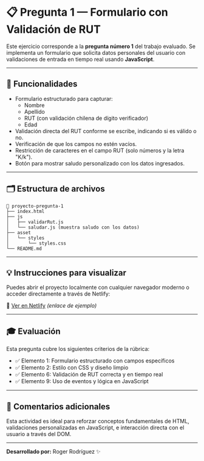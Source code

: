 # 📋 Pregunta 1 — Formulario con Validación de RUT

Este ejercicio corresponde a la **pregunta número 1** del trabajo evaluado. Se implementa un formulario que solicita datos personales del usuario con validaciones de entrada en tiempo real usando **JavaScript**.

---

## 🧩 Funcionalidades

- Formulario estructurado para capturar:
  - Nombre
  - Apellido
  - RUT (con validación chilena de dígito verificador)
  - Edad
- Validación directa del RUT conforme se escribe, indicando si es válido o no.
- Verificación de que los campos no estén vacíos.
- Restricción de caracteres en el campo RUT (solo números y la letra "K/k").
- Botón para mostrar saludo personalizado con los datos ingresados.

---

## 🗂️ Estructura de archivos

```
📁 proyecto-pregunta-1
├── index.html
├── js
│   ├── validarRut.js
│   └── saludar.js (muestra saludo con los datos)
├── asset
│   └── styles
│       └── styles.css
└── README.md
```

---

## 💡 Instrucciones para visualizar

Puedes abrir el proyecto localmente con cualquier navegador moderno o acceder directamente a través de Netlify:

🔗 [Ver en Netlify](https://taller-aplicaciones-pregunta-1.netlify.app/) *(enlace de ejemplo)*

---

## 🎓 Evaluación

Esta pregunta cubre los siguientes criterios de la rúbrica:

- ✅ Elemento 1: Formulario estructurado con campos específicos
- ✅ Elemento 2: Estilo con CSS y diseño limpio
- ✅ Elemento 6: Validación de RUT correcta y en tiempo real
- ✅ Elemento 9: Uso de eventos y lógica en JavaScript

---

## 💬 Comentarios adicionales

Esta actividad es ideal para reforzar conceptos fundamentales de HTML, validaciones personalizadas en JavaScript, e interacción directa con el usuario a través del DOM.

---

**Desarrollado por:** Roger Rodríguez ✨
